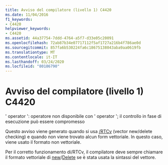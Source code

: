 ```yaml
---
title: Avviso del compilatore (livello 1) C4420
ms.date: 11/04/2016
f1_keywords:
- C4420
helpviewer_keywords:
- C4420
ms.assetid: 44a37754-7ddd-4764-a5f7-d33e05c20091
ms.openlocfilehash: 72ab87b34e07717112f5af1727a216b4f786ae0d
ms.sourcegitcommit: 857fa6b530224fa6c18675138043aba9aa0619fb
ms.translationtype: MT
ms.contentlocale: it-IT
ms.lasthandoff: 03/24/2020
ms.locfileid: "80186790"
---
```

# <a name="compiler-warning-level-1-c4420"></a>Avviso del compilatore (livello 1) C4420

' operator ': operatore non disponibile con ' operator '; il controllo in fase di esecuzione può essere compromesso

Questo avviso viene generato quando si usa [/RTCv](../../build/reference/rtc-run-time-error-checks.md) (vector new/delete checking) e quando non viene trovato alcun form vettoriale. In questo caso, viene usato il formato non vettoriale.

Per il corretto funzionamento di/RTCv, il compilatore deve sempre chiamare il formato vettoriale di [new](../../cpp/new-operator-cpp.md)/[Delete](../../cpp/delete-operator-cpp.md) se è stata usata la sintassi del vettore.
